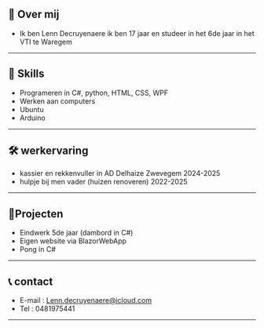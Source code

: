 
## 👋 Over mij
- Ik ben Lenn Decruyenaere ik ben 17 jaar en studeer in het 6de jaar in het VTI te Waregem

---

## 🚀 Skills
-  Programeren in C#, python, HTML, CSS, WPF
-  Werken aan computers
- Ubuntu
- Arduino

---

## 🛠 werkervaring
-  kassier en rekkenvuller in AD Delhaize Zwevegem 2024-2025
-  hulpje bij men vader (huizen renoveren) 2022-2025

---

## 🔎Projecten
- Eindwerk 5de jaar (dambord in C#)
- Eigen website via BlazorWebApp
- Pong in C#

---

## 📞 contact
- E-mail : Lenn.decruyenaere@icloud.com
- Tel : 0481975441

---

